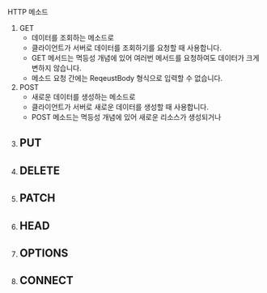 HTTP 메소드
1. GET
     - 데이터를 조회하는 메소드로
     - 클라이언트가 서버로 데이터를 조회하기를 요청할 때 사용합니다.
     - GET 메서드는 멱등성 개념에 있어 여러번 메서드를 요청하여도 데이터가 크게 변하지 않습니다.
     - 메소드 요청 간에는 ReqeustBody 형식으로 입력할 수 없습니다.
2. POST
     - 새로운 데이터를 생성하는 메소드로
     - 클라이언트가 서버로 새로운 데이터를 생성할 때 사용합니다.
     - POST 메소드는 멱등성 개념에 있어 새로운 리소스가 생성되거나 
3. PUT
     - 
4. DELETE
     - 
5. PATCH
     - 
6. HEAD
     - 
7. OPTIONS
     - 
8. CONNECT
     - 